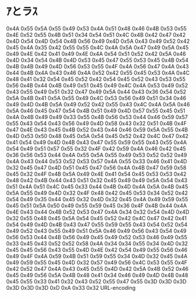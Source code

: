 # ｱとラｽ
0x4A 0x55 0x5A 0x55 0x49 0x53 0x4A 0x51 0x48 0x46 0x4B 0x53 0x55 0x4E 0x52 0x55 0x4B 0x51 0x34 0x54 0x51 0x4C 0x4B 0x42 0x47 0x42 0x4D 0x54 0x4D 0x54 0x4B 0x56 0x49 0x4D 0x5A 0x43 0x49 0x52 0x42 0x45 0x4A 0x35 0x42 0x55 0x55 0x4C 0x4A 0x5A 0x47 0x49 0x5A 0x45 0x49 0x4E 0x42 0x41 0x49 0x4E 0x4A 0x54 0x51 0x52 0x42 0x5A 0x46 0x4D 0x34 0x54 0x4B 0x4D 0x53 0x45 0x47 0x55 0x53 0x45 0x4B 0x54 0x4B 0x4B 0x49 0x4D 0x56 0x53 0x55 0x4F 0x4A 0x56 0x47 0x4A 0x43 0x44 0x4B 0x4A 0x43 0x46 0x4A 0x52 0x42 0x55 0x45 0x53 0x4A 0x4C 0x48 0x41 0x32 0x54 0x45 0x52 0x42 0x54 0x45 0x52 0x43 0x53 0x55 0x56 0x4B 0x44 0x4B 0x49 0x51 0x45 0x49 0x4C 0x4A 0x53 0x49 0x52 0x43 0x55 0x49 0x51 0x32 0x47 0x49 0x5A 0x44 0x43 0x36 0x54 0x52 0x5A 0x4B 0x41 0x5A 0x55 0x49 0x4C 0x53 0x56 0x49 0x51 0x34 0x46 0x49 0x4D 0x4B 0x5A 0x49 0x52 0x42 0x55 0x43 0x4C 0x4A 0x5A 0x46 0x5A 0x46 0x45 0x47 0x54 0x4B 0x51 0x49 0x4D 0x57 0x55 0x45 0x51 0x4A 0x4B 0x49 0x49 0x33 0x55 0x4B 0x56 0x53 0x44 0x46 0x59 0x57 0x55 0x43 0x54 0x43 0x56 0x49 0x4D 0x58 0x43 0x32 0x51 0x4B 0x4F 0x47 0x4E 0x43 0x45 0x4B 0x52 0x43 0x44 0x46 0x59 0x5A 0x55 0x4B 0x4D 0x53 0x50 0x48 0x45 0x5A 0x54 0x45 0x52 0x42 0x4C 0x47 0x42 0x41 0x54 0x49 0x4D 0x4B 0x43 0x47 0x55 0x59 0x55 0x43 0x55 0x4A 0x54 0x49 0x51 0x57 0x55 0x32 0x4F 0x42 0x59 0x4A 0x46 0x42 0x45 0x36 0x56 0x53 0x44 0x4A 0x55 0x5A 0x55 0x49 0x53 0x52 0x52 0x49 0x4A 0x43 0x44 0x53 0x52 0x53 0x57 0x4A 0x55 0x33 0x46 0x41 0x4D 0x32 0x45 0x47 0x4D 0x51 0x45 0x47 0x56 0x4A 0x4B 0x47 0x59 0x58 0x45 0x32 0x4F 0x4B 0x5A 0x49 0x4E 0x41 0x54 0x45 0x53 0x53 0x42 0x48 0x42 0x4B 0x44 0x43 0x51 0x32 0x45 0x49 0x49 0x5A 0x54 0x43 0x51 0x4A 0x51 0x4C 0x45 0x33 0x44 0x4B 0x4D 0x4A 0x5A 0x4B 0x45 0x5A 0x55 0x49 0x4D 0x32 0x4F 0x48 0x42 0x45 0x53 0x34 0x52 0x42 0x54 0x49 0x35 0x44 0x45 0x32 0x4D 0x32 0x45 0x4A 0x49 0x59 0x55 0x45 0x51 0x5A 0x50 0x49 0x55 0x59 0x45 0x36 0x4F 0x4B 0x44 0x4A 0x4E 0x43 0x44 0x4B 0x52 0x53 0x47 0x4A 0x34 0x32 0x54 0x4D 0x4D 0x32 0x55 0x48 0x45 0x5A 0x54 0x45 0x52 0x42 0x4C 0x47 0x42 0x41 0x54 0x49 0x4D 0x4B 0x43 0x47 0x55 0x59 0x55 0x43 0x54 0x52 0x54 0x49 0x52 0x43 0x55 0x49 0x51 0x5A 0x46 0x49 0x56 0x43 0x54 0x49 0x56 0x53 0x44 0x4B 0x56 0x49 0x45 0x49 0x52 0x53 0x46 0x49 0x55 0x33 0x45 0x43 0x52 0x52 0x58 0x4A 0x34 0x34 0x55 0x34 0x4D 0x32 0x45 0x45 0x56 0x43 0x55 0x4D 0x4E 0x42 0x54 0x49 0x55 0x56 0x46 0x49 0x4F 0x4A 0x59 0x4B 0x51 0x59 0x55 0x34 0x4D 0x32 0x45 0x4A 0x49 0x59 0x55 0x45 0x4D 0x32 0x57 0x49 0x56 0x4C 0x53 0x55 0x4F 0x42 0x52 0x47 0x4A 0x43 0x45 0x55 0x4D 0x42 0x5A 0x4B 0x52 0x46 0x45 0x49 0x56 0x5A 0x4B 0x48 0x41 0x34 0x46 0x49 0x4D 0x4B 0x48 0x45 0x55 0x33 0x41 0x32 0x43 0x52 0x55 0x47 0x55 0x3D 0x3D 0x3D 0x3D 0x3D 0x3D 0xD 0xA 0x33 0x32
URL-encoding
